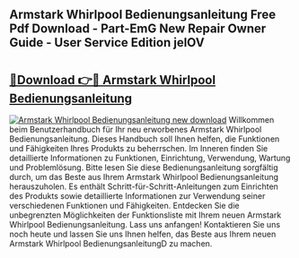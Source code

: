 ## Armstark Whirlpool Bedienungsanleitung Free Pdf Download - Part-EmG New Repair Owner Guide - User Service Edition jelOV

# <h2><a href="http://df00f56.blite.top/?on=Armstark+Whirlpool+Bedienungsanleitung">🔗Download 👉🔴 Armstark Whirlpool Bedienungsanleitung</a></h2>

[![Armstark Whirlpool Bedienungsanleitung new download](https://i.imgur.com/lujVjoI.png)](http://df00f56.blite.top/?on=Armstark+Whirlpool+Bedienungsanleitung)
Willkommen beim Benutzerhandbuch für Ihr neu erworbenes Armstark Whirlpool Bedienungsanleitung. Dieses Handbuch soll Ihnen helfen, die Funktionen und Fähigkeiten Ihres Produkts zu beherrschen. Im Inneren finden Sie detaillierte Informationen zu Funktionen, Einrichtung, Verwendung, Wartung und Problemlösung. Bitte lesen Sie diese Bedienungsanleitung sorgfältig durch, um das Beste aus Ihrem Armstark Whirlpool Bedienungsanleitung herauszuholen. Es enthält Schritt-für-Schritt-Anleitungen zum Einrichten des Produkts sowie detaillierte Informationen zur Verwendung seiner verschiedenen Funktionen und Fähigkeiten. Entdecken Sie die unbegrenzten Möglichkeiten der Funktionsliste mit Ihrem neuen Armstark Whirlpool Bedienungsanleitung. Lass uns anfangen! Kontaktieren Sie uns noch heute und lassen Sie uns Ihnen helfen, das Beste aus Ihrem neuen Armstark Whirlpool BedienungsanleitungD zu machen.
